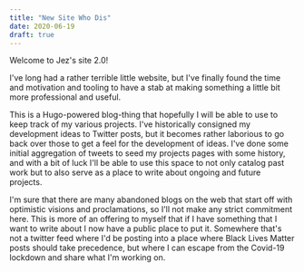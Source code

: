```yaml
---
title: "New Site Who Dis"
date: 2020-06-19
draft: true
---
```

Welcome to Jez's site 2.0!
<!--more-->
I've long had a rather terrible little website, but I've finally found the time and motivation and tooling to have a stab at making something a little bit more professional and useful.

This is a Hugo-powered blog-thing that hopefully I will be able to use to keep track of my various projects. I've historically consigned my development ideas to Twitter posts, but it becomes rather laborious to go back over those to get a feel for the development of ideas. I've done some initial aggregation of tweets to seed my projects pages with some history, and with a bit of luck I'll be able to use this space to not only catalog past work but to also serve as a place to write about ongoing and future projects.

I'm sure that there are many abandoned blogs on the web that start off with optimistic visions and proclamations, so I'll not make any strict commitment here. This is more of an offering to myself that if I have something that I want to write about I now have a public place to put it. Somewhere that's not a twitter feed where I'd be posting into a place where Black Lives Matter posts should take precedence, but where I can escape from the Covid-19 lockdown and share what I'm working on.

